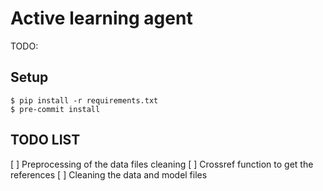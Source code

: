 # Active learning agent
TODO:

## Setup
```
$ pip install -r requirements.txt
$ pre-commit install
```


## TODO LIST
[ ] Preprocessing of the data files cleaning
[ ] Crossref function to get the references
[ ] Cleaning the data and model files

